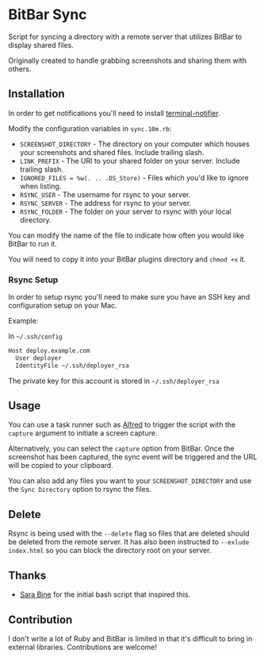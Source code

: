 # BitBar Sync
Script for syncing a directory with a remote server that utilizes BitBar to display shared files.

Originally created to handle grabbing screenshots and sharing them with others.

## Installation
In order to get notifications you'll need to install [terminal-notifier](https://github.com/julienXX/terminal-notifier).

Modify the configuration variables in `sync.10m.rb`:
- `SCREENSHOT_DIRECTORY` - The directory on your computer which houses your screenshots and shared files. Include trailing slash.
- `LINK_PREFIX` - The URI to your shared folder on your server. Include trailing slash.
- `IGNORED_FILES = %w(. .. .DS_Store)` - Files which you'd like to ignore when listing.
- `RSYNC_USER` - The username for rsync to your server.
- `RSYNC_SERVER` - The address for rsync to your server.
- `RSYNC_FOLDER` - The folder on your server to rsync with your local directory.

You can modify the name of the file to indicate how often you would like BitBar to run it.

You will need to copy it into your BitBar plugins directory and `chmod +x` it.
### Rsync Setup
In order to setup rsync you'll need to make sure you have an SSH key and configuration setup on your Mac.

Example:

In `~/.ssh/config`
```bash
Host deploy.example.com
  User deployer
  IdentityFile ~/.ssh/deployer_rsa
```

The private key for this account is stored in `~/.ssh/deployer_rsa`

## Usage
You can use a task runner such as [Alfred](https://www.alfredapp.com/) to trigger the script with the `capture` argument to initiate a screen capture.

Alternatively, you can select the `capture` option from BitBar.  Once the screenshot has been captured, the sync event will be triggered and the URL will be copied to your clipboard.

You can also add any files you want to your `SCREENSHOT_DIRECTORY` and use the `Sync Directory` option to rsync the files.

## Delete
Rsync is being used with the `--delete` flag so files that are deleted should be deleted from the remote server.  It has also been instructed to `--exlude index.html` so you can block the directory root on your server.

## Thanks
- [Sara Bine](https://github.com/sbine) for the initial bash script that inspired this.

## Contribution
I don't write a lot of Ruby and BitBar is limited in that it's difficult to bring in external libraries.  Contributions are welcome!